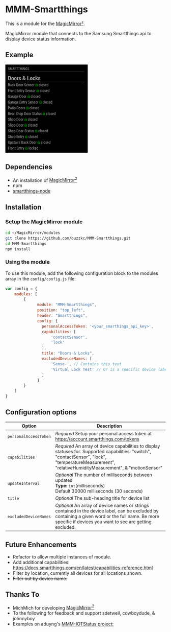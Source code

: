 # MMM-Smartthings

This is a module for the [MagicMirror²](https://github.com/MichMich/MagicMirror/).

MagicMirror module that connects to the Samsung Smartthings api to display device status information.

## Example

![](./images/MMM-Smarthings.png)

## Dependencies

* An installation of [MagicMirror<sup>2</sup>](https://github.com/MichMich/MagicMirror)
* npm
* [smartthings-node](https://www.npmjs.com/package/smartthings-node)

## Installation
### Setup the MagicMirror module
```bash
cd ~/MagicMirror/modules
git clone https://github.com/buzzkc/MMM-Smartthings.git
cd MMM-Smartthings
npm install
```

### Using the module

To use this module, add the following configuration block to the modules array in the `config/config.js` file:
```js
var config = {
    modules: [
        {
              module: "MMM-Smartthings",
              position: "top_left",
              header: "Smartthings",
              config: {
                personalAccessToken: '<your_smarthings_api_key>',
                capabilities: [
                    'contactSensor',
                    'lock'
                ],
                title: "Doors & Locks",
                excludedDeviceNames: [
                    'Sense-', // Contains this text
                    'Virtual Lock Test' // Or is a specific device label
                ]
              }
        }
    ]
}
```

## Configuration options

| Option                | Description
|-----------------      |-----------
| `personalAccessToken` | *Required* Setup your personal access token at https://account.smartthings.com/tokens
| `capabilities`        | *Required* An array of device capabilities to display statuses for. Supported capabilities: "switch", "contactSensor", "lock", "temperatureMeasurement", "relativeHumidityMeasurement", & "motionSensor"
| `updateInterval`      | *Optional* The number of milliseconds between updates<br>**Type:** `int`(milliseconds) <br>Default 30000 milliseconds (30 seconds)
| `title`               | *Optional* The sub-heading title for device list
| `excludedDeviceNames` | *Optional* An array of device names or strings contained in the device label, can be excluded by containing a given word or the full name. Be more specific if devices you want to see are getting excluded.



## Future Enhancements
* Refactor to allow multiple instances of module.
* Add additional capabilities: https://docs.smartthings.com/en/latest/capabilities-reference.html
* Filter by location, currently all devices for all locations shown.
* ~~Filter out by device name.~~


## Thanks To
* MichMich for developing [MagicMirror<sup>2</sup>](https://github.com/MichMich/MagicMirror)
* To the following for feedback and support sdetweil, cowboydude, & johnnyboy
* Examples on aduyng's [MMM-IOTStatus project:](https://github.com/aduyng/MMM-IOTStatus)
